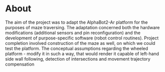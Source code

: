 # About
The aim of the project was to adapt the AlphaBot2-Ar platform for the purposes of maze traversing. The
adaptation concerned both the hardware modifications (additional sensors and pin reconfiguration) and the
development of purpose-specific software (robot control routines). Project completion involved construction of
the maze as well, on which we could test the platform. The conceptual assumptions regarding the wheeled
platform - modify it in such a way, that would render it capable of left-hand side wall following, detection of
intersections and movement trajectory compensation

